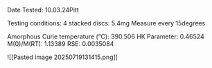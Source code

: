 Date Tested:  10.03.24Pitt

Testing conditions:
4 stacked discs: 5.4mg
Measure every 15degrees

Amorphous Curie temperature (°C): 390.506
HK Parameter:  0.46524
M(0)/M(RT): 1.13389
RSE: 0.0035084
<!-- PUBLISH STOP -->
![[Pasted image 20250719131415.png]]

